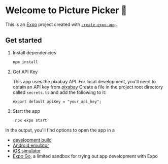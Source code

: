 # Welcome to Picture Picker 👋

This is an [Expo](https://expo.dev) project created with [`create-expo-app`](https://www.npmjs.com/package/create-expo-app).

## Get started

1. Install dependencies

   ```bash
   npm install
   ```

2. Get API Key

   This app uses the pixabay API. For local development, you'll need to obtain an API key from [pixabay](https://pixabay.com/api/docs/)
   Create a file in the project root directory called `secrets.ts` and add the following to it:
   ```
   export default apiKey = "your_api_key";
   ```

3. Start the app

   ```bash
    npx expo start
   ```

In the output, you'll find options to open the app in a

- [development build](https://docs.expo.dev/develop/development-builds/introduction/)
- [Android emulator](https://docs.expo.dev/workflow/android-studio-emulator/)
- [iOS simulator](https://docs.expo.dev/workflow/ios-simulator/)
- [Expo Go](https://expo.dev/go), a limited sandbox for trying out app development with Expo
